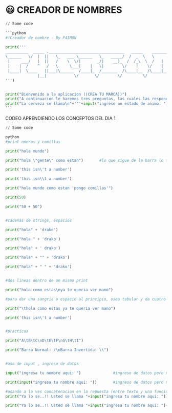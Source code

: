 # 😃 CREADOR DE NOMBRES

````python
// Some code

```python
#!Creador de nombre - By P4IM0N

print('''
__________  _____ ._________________________________   _____    _______      _____      _____  ___________
\______   \/  |  ||   \_   ___ \______   \_   _____/  /  _  \   \      \    /  _  \    /     \ \_   _____/
 |     ___/   |  ||   /    \  \/|       _/|    __)_  /  /_\  \  /   |   \  /  /_\  \  /  \ /  \ |    __)_ 
 |    |  /    ^   /   \     \___|    |   \|        \/    |    \/    |    \/    |    \/    Y    \|        \
 |____|  \____   ||___|\______  /____|_  /_______  /\____|__  /\____|__  /\____|__  /\____|__  /_______  /
              |__|            \/       \/        \/         \/         \/         \/         \/        \/ 
''')


print("Bienvenido a la aplicacion ((CREA TU MARCA))")
print("A continuacion le haremos tres preguntas, las cuales las respondera con una palabra cada una. Y a posterior su MARCA estara lista: ")
print("La cerveza se llama\n"+'"'+input("ingrese un estado de animo: ")+" "+input("ingrese un animal en diminutivo: ")+" "+input("ingrese un nombre: ")+'"\n'"Felicitaciones!!!")
```
````

CODEO APRENDIENDO LOS CONCEPTOS DEL DIA 1

```python
// Some code

python
#print nmeros y comillas

print("hola mundo")

print("hola \"gente\" como estan")       #lo que sigue de la barra lo trata como caracter especial

print('this isn\'t a number')     

print('this isn\\t a number')

print("hola mundo como estan 'pongo comillas'")

print(50)

print("50 + 50")


#cadenas de strings, espacios

print("hola" + 'drako')

print("hola " + 'drako')

print("hola" + ' drako')

print("hola" + "" + 'drako')

print("hola" + " " + 'drako')


#dos lineas dentro de un mismo print

print("hola como estas\nya te queria ver mano")      

#para dar una sangria o espacio al principio, osea tabular y da cuatro espacios

print("\thola como estas ya te queria ver mano")

print('this isn\'t a number')


#practicas

print("A\tB\tC\nD\tE\tF\nG\tH\tI")

print("Barra Normal: /\nBarra Invertida: \\")


#uso de input , ingreso de datos

input("ingresa tu nombre aqui: ")              #ingreso de datos pero no lo guarda

print(input("ingresa tu nombre aqui: "))       #ingreso de datos pero no lo guarda, pero lo imprime

#usando a la ves concatenacion en la repuesta (entre texto y una funcion)
print("Ya lo se..!! Usted se llama "+input("ingresa tu nombre aqui: "))

print("Ya lo se..!! Usted se llama "+input("ingresa tu nombre aqui: ")+" "+input("ingrese su apellido: "))


```

